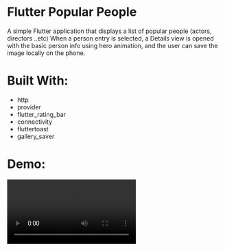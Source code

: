 # Flutter Popular People
A simple Flutter application that displays a list of popular people (actors, directors ..etc) When a person entry is selected, a Details view is opened with the basic person info using hero animation, and the user can save the image locally on the phone.

# Built With:
- http
- provider
- flutter_rating_bar
- connectivity
- fluttertoast
- gallery_saver

# Demo:

<video src='https://user-images.githubusercontent.com/74993384/172926770-80fadcb8-5c0a-47e4-aa73-394238f00976.mp4'>
  


  
image is saved in the gallery in the created album named "popular_people":
  
<img src="https://user-images.githubusercontent.com/74993384/172926819-99718e5e-6ebf-403e-b27a-961790c78730.jpeg" height="640" width="288">

# API used: 
themoviedb.org api (https://developers.themoviedb.org/3)
